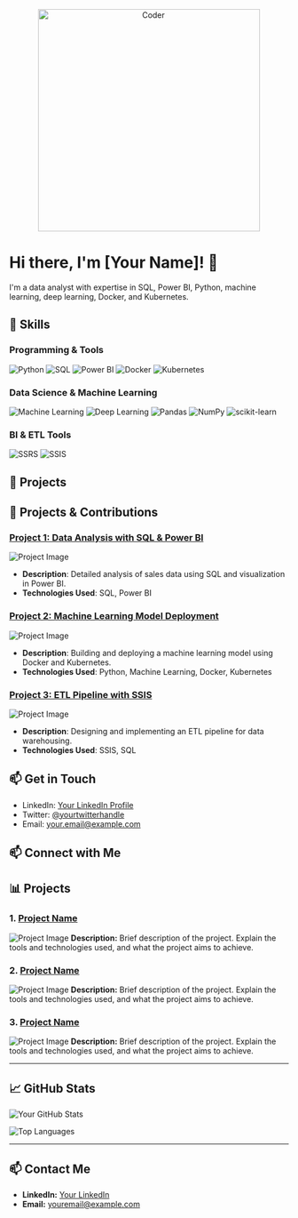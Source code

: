 <div align="center">
  <img src="https://media.giphy.com/media/ZVik7pBtu9dNS/giphy.gif" alt="Coder" width="400"/>
</div>

# Hi there, I'm [Your Name]! 👋

I'm a data analyst with expertise in SQL, Power BI, Python, machine learning, deep learning, Docker, and Kubernetes.

## 🚀 Skills

### Programming & Tools
![Python](https://img.shields.io/badge/Python-3776AB?style=for-the-badge&logo=python&logoColor=white)
![SQL](https://img.shields.io/badge/SQL-003B57?style=for-the-badge&logo=sql&logoColor=white)
![Power BI](https://img.shields.io/badge/Power%20BI-F2C811?style=for-the-badge&logo=power-bi&logoColor=white)
![Docker](https://img.shields.io/badge/Docker-2496ED?style=for-the-badge&logo=docker&logoColor=white)
![Kubernetes](https://img.shields.io/badge/Kubernetes-326CE5?style=for-the-badge&logo=kubernetes&logoColor=white)

### Data Science & Machine Learning
![Machine Learning](https://img.shields.io/badge/Machine%20Learning-FF6F00?style=for-the-badge&logo=machine-learning&logoColor=white)
![Deep Learning](https://img.shields.io/badge/Deep%20Learning-8A2BE2?style=for-the-badge&logo=deep-learning&logoColor=white)
![Pandas](https://img.shields.io/badge/Pandas-150458?style=for-the-badge&logo=pandas&logoColor=white)
![NumPy](https://img.shields.io/badge/NumPy-013243?style=for-the-badge&logo=numpy&logoColor=white)
![scikit-learn](https://img.shields.io/badge/scikit--learn-F7931E?style=for-the-badge&logo=scikit-learn&logoColor=white)

### BI & ETL Tools
![SSRS](https://img.shields.io/badge/SSRS-0078D4?style=for-the-badge&logo=ssrs&logoColor=white)
![SSIS](https://img.shields.io/badge/SSIS-FF6F00?style=for-the-badge&logo=ssis&logoColor=white)

## 💼 Projects

## 🌟 Projects & Contributions

### [Project 1: Data Analysis with SQL & Power BI](https://github.com/yourusername/project1)
![Project Image](https://via.placeholder.com/400x200.png?text=Project+1+Image)
- **Description**: Detailed analysis of sales data using SQL and visualization in Power BI.
- **Technologies Used**: SQL, Power BI

### [Project 2: Machine Learning Model Deployment](https://github.com/yourusername/project2)
![Project Image](https://via.placeholder.com/400x200.png?text=Project+2+Image)
- **Description**: Building and deploying a machine learning model using Docker and Kubernetes.
- **Technologies Used**: Python, Machine Learning, Docker, Kubernetes

### [Project 3: ETL Pipeline with SSIS](https://github.com/yourusername/project3)
![Project Image](https://via.placeholder.com/400x200.png?text=Project+3+Image)
- **Description**: Designing and implementing an ETL pipeline for data warehousing.
- **Technologies Used**: SSIS, SQL

## 📫 Get in Touch

- LinkedIn: [Your LinkedIn Profile](https://www.linkedin.com/in/yourprofile)
- Twitter: [@yourtwitterhandle](https://twitter.com/yourtwitterhandle)
- Email: [your.email@example.com](mailto:your.email@example.com)


## 📫 Connect with Me
## 📊 Projects

### 1. [Project Name](https://github.com/yourusername/project-repo)
![Project Image](https://your-project-image-url.com)
**Description:** Brief description of the project. Explain the tools and technologies used, and what the project aims to achieve.

### 2. [Project Name](https://github.com/yourusername/project-repo)
![Project Image](https://your-project-image-url.com)
**Description:** Brief description of the project. Explain the tools and technologies used, and what the project aims to achieve.

### 3. [Project Name](https://github.com/yourusername/project-repo)
![Project Image](https://your-project-image-url.com)
**Description:** Brief description of the project. Explain the tools and technologies used, and what the project aims to achieve.

---

## 📈 GitHub Stats

![Your GitHub Stats](https://github-readme-stats.vercel.app/api?username=yourusername&show_icons=true&theme=radical)

![Top Languages](https://github-readme-stats.vercel.app/api/top-langs/?username=yourusername&layout=compact&theme=radical)

---

## 📫 Contact Me

- **LinkedIn:** [Your LinkedIn](https://linkedin.com/in/yourusername)
- **Email:** [youremail@example.com](mailto:youremail@example.com)
